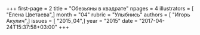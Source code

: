 +++
first-page = 2
title = "Обезьяны в квадрате"
npages = 4
illustrators = [ "Елена Цветаева",]
month = "04"
rubric = "Улыбнись"
authors = [ "Игорь Акулич",]
issues = [ "2015_04",]
year = "2015"
date = "2017-04-24T15:37:58+03:00"
+++
